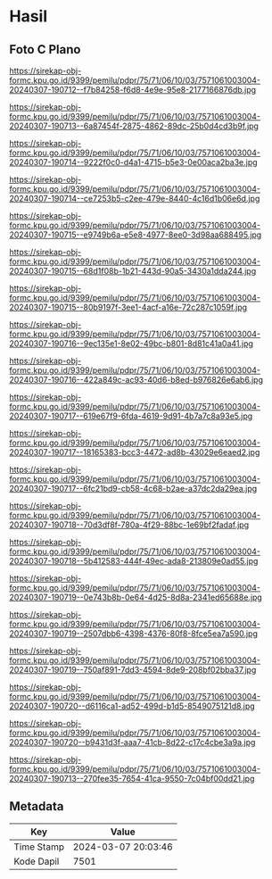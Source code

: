 # Hasil

## Foto C Plano

https://sirekap-obj-formc.kpu.go.id/9399/pemilu/pdpr/75/71/06/10/03/7571061003004-20240307-190712--f7b84258-f6d8-4e9e-95e8-2177166876db.jpg

https://sirekap-obj-formc.kpu.go.id/9399/pemilu/pdpr/75/71/06/10/03/7571061003004-20240307-190713--6a87454f-2875-4862-89dc-25b0d4cd3b9f.jpg

https://sirekap-obj-formc.kpu.go.id/9399/pemilu/pdpr/75/71/06/10/03/7571061003004-20240307-190714--9222f0c0-d4a1-4715-b5e3-0e00aca2ba3e.jpg

https://sirekap-obj-formc.kpu.go.id/9399/pemilu/pdpr/75/71/06/10/03/7571061003004-20240307-190714--ce7253b5-c2ee-479e-8440-4c16d1b06e6d.jpg

https://sirekap-obj-formc.kpu.go.id/9399/pemilu/pdpr/75/71/06/10/03/7571061003004-20240307-190715--e9749b6a-e5e8-4977-8ee0-3d98aa688495.jpg

https://sirekap-obj-formc.kpu.go.id/9399/pemilu/pdpr/75/71/06/10/03/7571061003004-20240307-190715--68d1f08b-1b21-443d-90a5-3430a1dda244.jpg

https://sirekap-obj-formc.kpu.go.id/9399/pemilu/pdpr/75/71/06/10/03/7571061003004-20240307-190715--80b9197f-3ee1-4acf-a16e-72c287c1059f.jpg

https://sirekap-obj-formc.kpu.go.id/9399/pemilu/pdpr/75/71/06/10/03/7571061003004-20240307-190716--9ec135e1-8e02-49bc-b801-8d81c41a0a41.jpg

https://sirekap-obj-formc.kpu.go.id/9399/pemilu/pdpr/75/71/06/10/03/7571061003004-20240307-190716--422a849c-ac93-40d6-b8ed-b976826e6ab6.jpg

https://sirekap-obj-formc.kpu.go.id/9399/pemilu/pdpr/75/71/06/10/03/7571061003004-20240307-190717--619e67f9-6fda-4619-9d91-4b7a7c8a93e5.jpg

https://sirekap-obj-formc.kpu.go.id/9399/pemilu/pdpr/75/71/06/10/03/7571061003004-20240307-190717--18165383-bcc3-4472-ad8b-43029e6eaed2.jpg

https://sirekap-obj-formc.kpu.go.id/9399/pemilu/pdpr/75/71/06/10/03/7571061003004-20240307-190717--6fc21bd9-cb58-4c68-b2ae-a37dc2da29ea.jpg

https://sirekap-obj-formc.kpu.go.id/9399/pemilu/pdpr/75/71/06/10/03/7571061003004-20240307-190718--70d3df8f-780a-4f29-88bc-1e69bf2fadaf.jpg

https://sirekap-obj-formc.kpu.go.id/9399/pemilu/pdpr/75/71/06/10/03/7571061003004-20240307-190718--5b412583-444f-49ec-ada8-213809e0ad55.jpg

https://sirekap-obj-formc.kpu.go.id/9399/pemilu/pdpr/75/71/06/10/03/7571061003004-20240307-190719--0e743b8b-0e64-4d25-8d8a-2341ed65688e.jpg

https://sirekap-obj-formc.kpu.go.id/9399/pemilu/pdpr/75/71/06/10/03/7571061003004-20240307-190719--2507dbb6-4398-4376-80f8-8fce5ea7a590.jpg

https://sirekap-obj-formc.kpu.go.id/9399/pemilu/pdpr/75/71/06/10/03/7571061003004-20240307-190719--750af891-7dd3-4594-8de9-208bf02bba37.jpg

https://sirekap-obj-formc.kpu.go.id/9399/pemilu/pdpr/75/71/06/10/03/7571061003004-20240307-190720--d6116ca1-ad52-499d-b1d5-8549075121d8.jpg

https://sirekap-obj-formc.kpu.go.id/9399/pemilu/pdpr/75/71/06/10/03/7571061003004-20240307-190720--b9431d3f-aaa7-41cb-8d22-c17c4cbe3a9a.jpg

https://sirekap-obj-formc.kpu.go.id/9399/pemilu/pdpr/75/71/06/10/03/7571061003004-20240307-190713--270fee35-7654-41ca-9550-7c04bf00dd21.jpg


## Metadata

| Key        | Value               |
| ---------- | ------------------- |
| Time Stamp | 2024-03-07 20:03:46 |
| Kode Dapil | 7501                |



